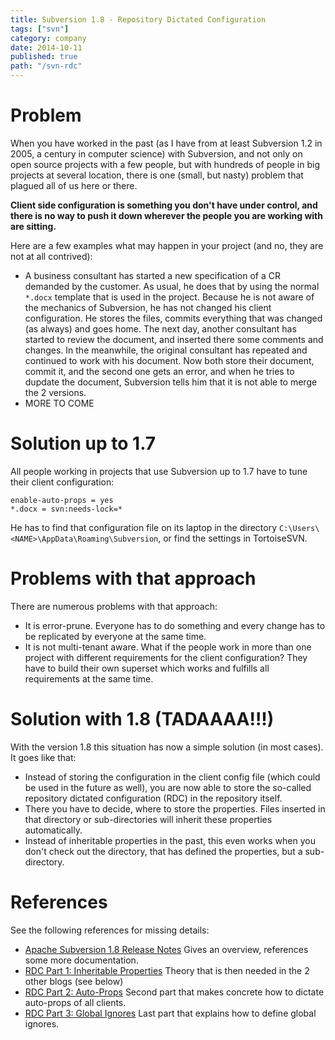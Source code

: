 ```yaml
---
title: Subversion 1.8 - Repository Dictated Configuration
tags: ["svn"]
category: company
date: 2014-10-11
published: true
path: "/svn-rdc"
---
```

# Problem

When you have worked in the past (as I have from at least Subversion 1.2 in 2005, a century in computer science)
with Subversion, and not only on open source projects with a few people, but with hundreds of people in big projects
at several location, there is one (small, but nasty) problem that plagued all of us here or there.

**Client side configuration is something you don't have under control, and there is no way to push it down
wherever the people you are working with are sitting.**

Here are a few examples what may happen in your project (and no, they are not at all contrived):

* A business consultant has started a new specification of a CR demanded by the customer. As usual, he does that
by using the normal `*.docx` template that is used in the project. Because he is not aware of the mechanics of Subversion,
he has not changed his client configuration. He stores the files, commits everything that was changed (as always) and goes
home. The next day, another consultant has started to review the document, and inserted there some comments and
changes. In the meanwhile, the original consultant has repeated and continued to work with his document.
Now both store their document, commit it, and the second one gets an error, and when he tries to dupdate the document,
Subversion tells him that it is not able to merge the 2 versions.
* MORE TO COME

# Solution up to 1.7

All people working in projects that use Subversion up to 1.7 have to tune their client configuration:

~~~
enable-auto-props = yes
*.docx = svn:needs-lock=*
~~~

He has to find that configuration file on its laptop in the directory `C:\Users\<NAME>\AppData\Roaming\Subversion`,
or find the settings in TortoiseSVN.

# Problems with that approach

There are numerous problems with that approach:

* It is error-prune. Everyone has to do something and every change has to be replicated by everyone at the same time.
* It is not multi-tenant aware. What if the people work in more than one project with different requirements for the
client configuration? They have to build their own superset which works and fulfills all requirements at the same time.

# Solution with 1.8 (TADAAAA!!!)

With the version 1.8 this situation has now a simple solution (in most cases). It goes like that:

* Instead of storing the configuration in the client config file (which could be used in the future as well), you are
now able to store the so-called repository dictated configuration (RDC) in the repository itself.
* There you have to decide, where to store the properties. Files inserted in that directory or sub-directories will
inherit these properties automatically.
* Instead of inheritable properties in the past, this even works when you don't check out the directory, that has
defined the properties, but a sub-directory.

# References

See the following references for missing details:

* [Apache Subversion 1.8 Release Notes](https://subversion.apache.org/docs/release-notes/1.8.html#repos-dictated-config)
Gives an overview, references some more documentation.
* [RDC Part 1: Inheritable Properties](http://blogs.collab.net/subversion/repository-dictated-configuration-part-1-of-3-inheritable-properties)
Theory that is then needed in the 2 other blogs (see below)
* [RDC Part 2: Auto-Props](http://blogs.collab.net/subversion/the-road-to-repository-dictated-configuration-day-2-autoprops)
Second part that makes concrete how to dictate auto-props of all clients.
* [RDC Part 3: Global Ignores](http://blogs.collab.net/subversion/repository-dictated-configuration-day-3-global-ignores)
Last part that explains how to define global ignores.
